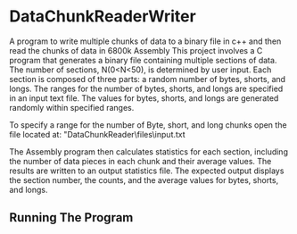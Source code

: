 # DataChunkReaderWriter
 A program to write multiple chunks of data to a binary file in c++ and then read the chunks of data in 6800k Assembly
This project involves a C program that generates a binary file containing multiple sections of data. The number of sections, N(0<N<50), is determined by user input. Each section is composed of three parts: a random number of bytes, shorts, and longs. The ranges for the number of bytes, shorts, and longs are specified in an input text file. The values for bytes, shorts, and longs are generated randomly within specified ranges.

To specify a range for the number of Byte, short, and long chunks open the file located at: "DataChunkReader\files\input.txt

The Assembly program then calculates statistics for each section, including the number of data pieces in each chunk and their average values. The results are written to an output statistics file. The expected output displays the section number, the counts, and the average values for bytes, shorts, and longs.

## Running The Program
